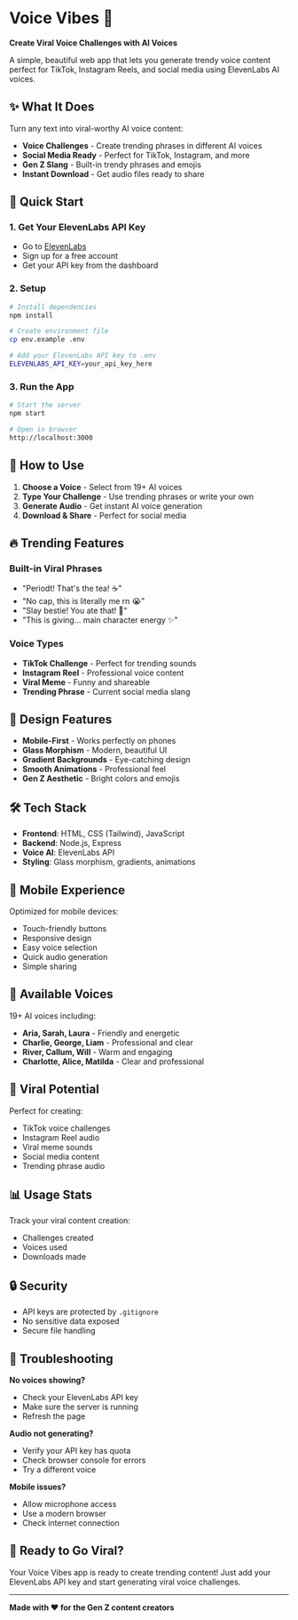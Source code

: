 # Voice Vibes 🎤

**Create Viral Voice Challenges with AI Voices**

A simple, beautiful web app that lets you generate trendy voice content perfect for TikTok, Instagram Reels, and social media using ElevenLabs AI voices.

## ✨ What It Does

Turn any text into viral-worthy AI voice content:
- **Voice Challenges** - Create trending phrases in different AI voices
- **Social Media Ready** - Perfect for TikTok, Instagram, and more
- **Gen Z Slang** - Built-in trendy phrases and emojis
- **Instant Download** - Get audio files ready to share

## 🚀 Quick Start

### 1. Get Your ElevenLabs API Key
- Go to [ElevenLabs](https://elevenlabs.io/)
- Sign up for a free account
- Get your API key from the dashboard

### 2. Setup
```bash
# Install dependencies
npm install

# Create environment file
cp env.example .env

# Add your ElevenLabs API key to .env
ELEVENLABS_API_KEY=your_api_key_here
```

### 3. Run the App
```bash
# Start the server
npm start

# Open in browser
http://localhost:3000
```

## 🎯 How to Use

1. **Choose a Voice** - Select from 19+ AI voices
2. **Type Your Challenge** - Use trending phrases or write your own
3. **Generate Audio** - Get instant AI voice generation
4. **Download & Share** - Perfect for social media

## 🔥 Trending Features

### Built-in Viral Phrases
- "Periodt! That's the tea! ☕️"
- "No cap, this is literally me rn 😭"
- "Slay bestie! You ate that! 💅"
- "This is giving... main character energy ✨"

### Voice Types
- **TikTok Challenge** - Perfect for trending sounds
- **Instagram Reel** - Professional voice content
- **Viral Meme** - Funny and shareable
- **Trending Phrase** - Current social media slang

## 🎨 Design Features

- **Mobile-First** - Works perfectly on phones
- **Glass Morphism** - Modern, beautiful UI
- **Gradient Backgrounds** - Eye-catching design
- **Smooth Animations** - Professional feel
- **Gen Z Aesthetic** - Bright colors and emojis

## 🛠 Tech Stack

- **Frontend**: HTML, CSS (Tailwind), JavaScript
- **Backend**: Node.js, Express
- **Voice AI**: ElevenLabs API
- **Styling**: Glass morphism, gradients, animations

## 📱 Mobile Experience

Optimized for mobile devices:
- Touch-friendly buttons
- Responsive design
- Easy voice selection
- Quick audio generation
- Simple sharing

## 🎤 Available Voices

19+ AI voices including:
- **Aria, Sarah, Laura** - Friendly and energetic
- **Charlie, George, Liam** - Professional and clear
- **River, Callum, Will** - Warm and engaging
- **Charlotte, Alice, Matilda** - Clear and professional

## 🚀 Viral Potential

Perfect for creating:
- TikTok voice challenges
- Instagram Reel audio
- Viral meme sounds
- Social media content
- Trending phrase audio

## 📊 Usage Stats

Track your viral content creation:
- Challenges created
- Voices used
- Downloads made

## 🔒 Security

- API keys are protected by `.gitignore`
- No sensitive data exposed
- Secure file handling

## 🐛 Troubleshooting

**No voices showing?**
- Check your ElevenLabs API key
- Make sure the server is running
- Refresh the page

**Audio not generating?**
- Verify your API key has quota
- Check browser console for errors
- Try a different voice

**Mobile issues?**
- Allow microphone access
- Use a modern browser
- Check internet connection

## 🎉 Ready to Go Viral?

Your Voice Vibes app is ready to create trending content! Just add your ElevenLabs API key and start generating viral voice challenges.

---

**Made with ❤️ for the Gen Z content creators**
